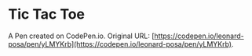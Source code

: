 # Tic Tac Toe

A Pen created on CodePen.io. Original URL: [https://codepen.io/leonard-posa/pen/yLMYKrb](https://codepen.io/leonard-posa/pen/yLMYKrb).


